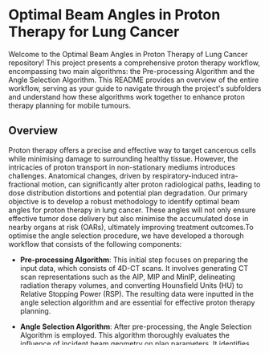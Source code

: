 
# Optimal Beam Angles in Proton Therapy for Lung Cancer
Welcome to the Optimal Beam Angles in Proton Therapy of Lung Cancer repository! This project presents a comprehensive proton therapy workflow, encompassing two main algorithms: the Pre-processing Algorithm and the Angle Selection Algorithm. This README provides an overview of the entire workflow, serving as your guide to navigate through the project's subfolders and understand how these algorithms work together to enhance proton therapy planning for mobile tumours.
## Overview
Proton therapy offers a precise and effective way to target cancerous cells while minimising damage to surrounding healthy tissue. However, the intricacies of proton transport in non-stationary mediums introduces challenges. Anatomical changes, driven by respiratory-induced intra-fractional motion, can significantly alter proton radiological paths, leading to dose distribution distortions and potential plan degradation. Our primary objective is to develop a robust methodology to identify optimal beam angles for proton therapy in lung cancer. These angles will not only ensure effective tumor dose delivery but also minimise the accumulated dose in nearby organs at risk (OARs), ultimately improving treatment outcomes.To optimise the angle selection procedure, we have developed a thorough workflow that consists of the following components:

- **Pre-processing Algorithm**: This initial step focuses on preparing the input data, which consists of 4D-CT scans. It involves generating CT scan representations such as the AIP, MIP and MinIP, delineating radiation therapy volumes, and converting Hounsfield Units (HU) to Relative Stopping Power (RSP). The resulting data were inputted in the angle selection algorithm and are essential for effective proton therapy planning.

- **Angle Selection Algorithm**: After pre-processing, the Angle Selection Algorithm is employed. This algorithm thoroughly evaluates the influence of incident beam geometry on plan parameters. It identifies optimal treatment angles that strike a balance between comprehensive tumor coverage and minimising radiation dose to organs at risk. Tumour dose degradation is investigated through Water Equivalent Path Length (WEPL) analysis, while the dose to organs at risk (OARs) is assessed via Percentage Volume Irradiation (PIV).

## Repository Structure

Our repository is organized into subfolders to help you navigate through the two main algorithms:

- **Pre_Processing**: This folder contains the Pre-processing Algorithm documentation. Here, you'll find detailed information on generating CT scan representations, delineating target volumes, and performing HU to RSP conversions.

- **Angle_Selection**: Inside this folder, you'll discover the Angle Selection Algorithm code and documentation. This section provides a detailed documentation of the beam simulation process for different gantry-couch angle combinations. It additionally covers the assessment of how incident beam geometry influences treatment planning parameters and finally the process of identifying optimal beam geometries tailored to each patient

- **Images:** This folder contains all the images used throughout the documentation to provide visual insights and aid in understanding the algorithms and processes described.

## Getting Started

Whether you're a researcher, a medical professional, or an enthusiast interested in proton therapy, our workflow provides valuable insights into the various steps that contribute to precise proton therapy planning. To get started, visit the specific subfolders for in-depth information on each algorithm. Follow the documentation, and don't hesitate to reach out if you have any questions or feedback.

## License

This project is open source and is released under the [MIT License](LICENSE). You are welcome to use, modify, and distribute the code and documentation in accordance with the license terms.

## Contributors

We appreciate the contributions and collaborations from the entire proton therapy community. If you would like to contribute, please follow our [Contribution Guidelines](CONTRIBUTING.md) to ensure smooth collaboration.

## Contact

If you have any questions, suggestions, or need assistance, please don't hesitate to contact us at [contact@example.com].

Thank you for being a part of our proton therapy journey!

[Insert any logos, images, or additional content you want to feature here.]

